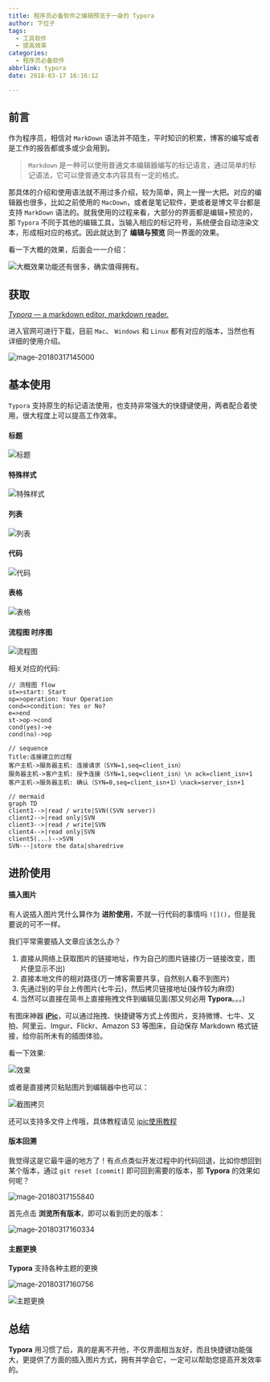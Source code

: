 ```yaml
---
title: 程序员必备软件之编辑预览于一身的 Typora
author: 下位子
tags:
  - 工具软件
  - 提高效率
categories:
  - 程序员必备软件
abbrlink: typora
date: 2018-03-17 16:16:12

---
```


## 前言

作为程序员，相信对 `MarkDown` 语法并不陌生，平时知识的积累，博客的编写或者是工作的报告都或多或少会用到。

> `Markdown` 是一种可以使用普通文本编辑器编写的标记语言，通过简单的标记语法，它可以使普通文本内容具有一定的格式。

那具体的介绍和使用语法就不用过多介绍，较为简单，网上一搜一大把。对应的编辑器也很多，比如之前使用的 `MacDown`，或者是笔记软件，更或者是博文平台都是支持 `MarkDown` 语法的。就我使用的过程来看，大部分的界面都是编辑+预览的，那 `Typora` 不同于其他的编辑工具，当输入相应的标记符号，系统便会自动渲染文本，形成相对应的格式。因此就达到了 **编辑与预览** 同一界面的效果。

<!-- more -->

看一下大概的效果，后面会一一介绍：

![大概效果](/Users/xiaweizi/Desktop/pic/2018-03-17-Typora%E9%A2%84%E8%A7%88%E6%95%88%E6%9E%9C.png)功能还有很多，确实值得拥有。

## 获取

[*Typora* — a markdown editor, markdown reader.](https://www.baidu.com/link?url=KYhuNjN8103k0Uz6EMLJnj07U89iX26TMslP5Yf1CUm&wd=&eqid=8aea3c1900083620000000035aacb943)

进入官网可进行下载，目前 `Mac`、 `Windows` 和 `Linux` 都有对应的版本，当然也有详细的使用介绍。

![mage-20180317145000](http://owj4ejy7m.bkt.clouddn.com/2018-03-17-image-201803171450002.png)

##  基本使用

`Typora` 支持原生的标记语法使用，也支持非常强大的快捷键使用，两者配合着使用，很大程度上可以提高工作效率。

#### 标题

![标题](http://owj4ejy7m.bkt.clouddn.com/2018-03-17-%E6%A0%87%E9%A2%98.gif)

#### 特殊样式

![特殊样式](http://owj4ejy7m.bkt.clouddn.com/2018-03-17-%E7%89%B9%E6%AE%8A%E6%A0%B7%E5%BC%8F.gif)

#### 列表

![列表](http://owj4ejy7m.bkt.clouddn.com/2018-03-17-%E5%88%97%E8%A1%A8.gif)

#### 代码

![代码](http://owj4ejy7m.bkt.clouddn.com/2018-03-17-%E4%BB%A3%E7%A0%81.gif)

#### 表格

![表格](http://owj4ejy7m.bkt.clouddn.com/2018-03-17-%E8%A1%A8%E6%A0%BC.gif)

#### 流程图 时序图

![流程图](http://owj4ejy7m.bkt.clouddn.com/2018-03-17-%E6%B5%81%E7%A8%8B%E5%9B%BE.gif)

相关对应的代码:



```
// 流程图 flow
st=>start: Start
op=>operation: Your Operation
cond=>condition: Yes or No?
e=>end
st->op->cond
cond(yes)->e
cond(no)->op

// sequence
Title:连接建立的过程
客户主机->服务器主机: 连接请求（SYN=1,seq=client_isn） 
服务器主机->客户主机: 授予连接（SYN=1,seq=client_isn）\n ack=client_isn+1
客户主机->服务器主机: 确认（SYN=0,seq=client_isn+1）\nack=server_isn+1

// mermaid
graph TD
client1-->|read / write|SVN((SVN server))
client2-->|read only|SVN
client3-->|read / write|SVN
client4-->|read only|SVN
client5(...)-->SVN
SVN---|store the data|sharedrive

```



## 进阶使用

#### 插入图片

有人说插入图片凭什么算作为 **进阶使用**，不就一行代码的事情吗 `![]()`，但是我要说的可不一样。

我们平常需要插入文章应该怎么办？

1. 直接从网络上获取图片的链接地址，作为自己的图片链接(万一链接改变，图片便显示不出)
2. 直接本地文件的相对路径(万一博客需要共享，自然别人看不到图片)
3. 先通过别的平台上传图片(七牛云)，然后拷贝链接地址(操作较为麻烦)
4. 当然可以直接在简书上直接拖拽文件到编辑见面(那又何必用 **Typora**。。。)

有图床神器 **[iPic](https://itunes.apple.com/cn/app/id1101244278?mt=12)**，可以通过拖拽、快捷键等方式上传图片，支持微博、七牛、又拍、阿里云、Imgur、Flickr、Amazon S3 等图床，自动保存 Markdown 格式链接，给你前所未有的插图体验。

看一下效果:

![效果](https://ww4.sinaimg.cn/large/006tKfTcgy1fewqw208xmg30j60aske8.gif)

或者是直接拷贝粘贴图片到编辑器中也可以：

![截图拷贝](http://owj4ejy7m.bkt.clouddn.com/2018-03-17-%E6%8F%92%E5%85%A5%E5%9B%BE%E7%89%87.gif)



还可以支持多文件上传哦，具体教程请见 [ipic使用教程](https://www.toolinbox.net/iPic/)

#### 版本回溯

我觉得这是它最牛逼的地方了！有点点类似开发过程中的代码回退，比如你想回到某个版本，通过 `git reset [commit]` 即可回到需要的版本，那 **Typora** 的效果如何呢？



![mage-20180317155840](http://owj4ejy7m.bkt.clouddn.com/2018-03-17-image-201803171558408.png)

首先点击 **浏览所有版本**，即可以看到历史的版本：

![mage-20180317160334](http://owj4ejy7m.bkt.clouddn.com/2018-03-17-image-201803171603346.png)

#### 主题更换

**Typora** 支持各种主题的更换

![mage-20180317160756](http://owj4ejy7m.bkt.clouddn.com/2018-03-17-image-201803171607569.png)

![主题更换](http://owj4ejy7m.bkt.clouddn.com/2018-03-17-%E4%B8%BB%E9%A2%98%E6%9B%B4%E6%8D%A2.gif)

## 总结

**Typora** 用习惯了后，真的是离不开他，不仅界面相当友好，而且快捷键功能强大，更提供了方面的插入图片方式，拥有并学会它，一定可以帮助您提高开发效率的。